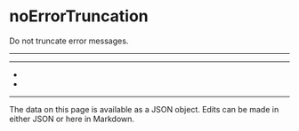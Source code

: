<!-- Important! Do not modify comment blocks. They are necessary for the transformer to work properly -->

<!-- title -->
# noErrorTruncation

<!-- shortDescription -->
Do not truncate error messages.

---

<!-- extendedDescription -->


---

<!-- references -->
- []()
- []()
---

<!-- footer -->
The data on this page is available as a JSON object. Edits can be made in either JSON or here in Markdown.
